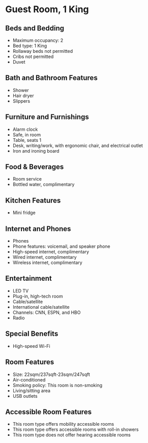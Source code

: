 # Guest Room, 1 King

## Beds and Bedding

- Maximum occupancy: 2
- Bed type: 1 King
- Rollaway beds not permitted
- Cribs not permitted
- Duvet

## Bath and Bathroom Features

- Shower
- Hair dryer
- Slippers

## Furniture and Furnishings

- Alarm clock
- Safe, in room
- Table, seats 1
- Desk, writing/work, with ergonomic chair, and electrical outlet
- Iron and ironing board

## Food & Beverages

- Room service
- Bottled water, complimentary

## Kitchen Features

- Mini fridge

## Internet and Phones

- Phones
- Phone features: voicemail, and speaker phone
- High-speed internet, complimentary
- Wired internet, complimentary
- Wireless internet, complimentary

## Entertainment

- LED TV
- Plug-in, high-tech room
- Cable/satellite
- International cable/satellite
- Channels: CNN, ESPN, and HBO
- Radio

## Special Benefits

- High-speed Wi-Fi

## Room Features

- Size: 22sqm/237sqft-23sqm/247sqft
- Air-conditioned
- Smoking policy: This room is non-smoking
- Living/sitting area
- USB outlets

## Accessible Room Features

- This room type offers mobility accessible rooms
- This room type offers accessible rooms with roll-in showers
- This room type does not offer hearing accessible rooms
